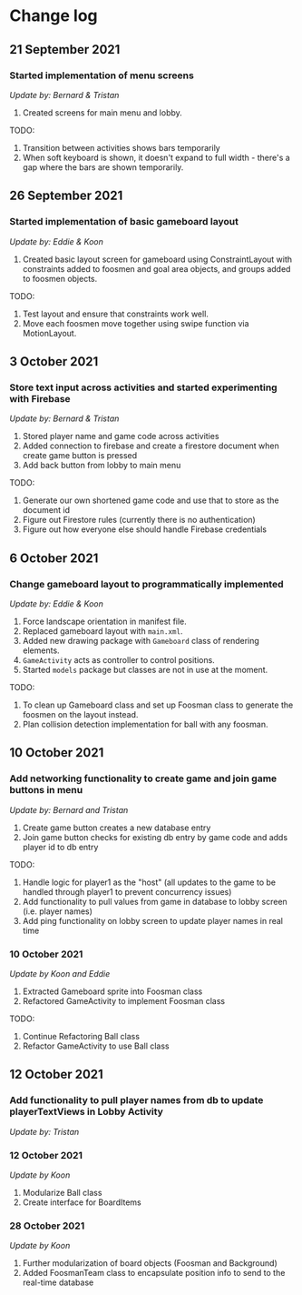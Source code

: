 # Change log

## 21 September 2021 
### Started implementation of menu screens
*Update by: Bernard & Tristan*
1. Created screens for main menu and lobby.

TODO:
1. Transition between activities shows bars temporarily
2. When soft keyboard is shown, it doesn't expand to full width - there's a gap where the bars are shown temporarily.

## 26 September 2021
### Started implementation of basic gameboard layout
*Update by: Eddie & Koon*
1. Created basic layout screen for gameboard using ConstraintLayout with constraints added to foosmen and goal area objects, and groups added to foosmen objects.

TODO:
1. Test layout and ensure that constraints work well.
2. Move each foosmen move together using swipe function via MotionLayout.

## 3 October 2021
### Store text input across activities and started experimenting with Firebase
*Update by: Bernard & Tristan*
1. Stored player name and game code across activities
2. Added connection to firebase and create a firestore document when create game button is pressed
3. Add back button from lobby to main menu

TODO:
1. Generate our own shortened game code and use that to store as the document id
2. Figure out Firestore rules (currently there is no authentication)
3. Figure out how everyone else should handle Firebase credentials

## 6 October 2021
### Change gameboard layout to programmatically implemented
*Update by: Eddie & Koon*
1. Force landscape orientation in manifest file.
2. Replaced gameboard layout with `main.xml`.
3. Added new drawing package with `Gameboard` class of rendering elements.
4. `GameActivity` acts as controller to control positions.
5. Started `models` package but classes are not in use at the moment.

TODO:
1. To clean up Gameboard class and set up Foosman class to generate the foosmen on the layout instead.
2. Plan collision detection implementation for ball with any foosman.

## 10 October 2021
### Add networking functionality to create game and join game buttons in menu
*Update by: Bernard and Tristan*
1. Create game button creates a new database entry
2. Join game button checks for existing db entry by game code and adds player id to db entry

TODO:
1. Handle logic for player1 as the "host" (all updates to the game to be handled through player1 to prevent concurrency issues)
2. Add functionality to pull values from game in database to lobby screen (i.e. player names)
3. Add ping functionality on lobby screen to update player names in real time

### 10 October 2021
*Update by Koon and Eddie*
1. Extracted Gameboard sprite into Foosman class
2. Refactored GameActivity to implement Foosman class

TODO:
1. Continue Refactoring Ball class
2. Refactor GameActivity to use Ball class

## 12 October 2021
### Add functionality to pull player names from db to update playerTextViews in Lobby Activity
*Update by: Tristan*

### 12 October 2021
*Update by Koon*
1. Modularize Ball class
2. Create interface for BoardItems

### 28 October 2021
*Update by Koon*
1. Further modularization of board objects (Foosman and Background)
2. Added FoosmanTeam class to encapsulate position info to send to the real-time database